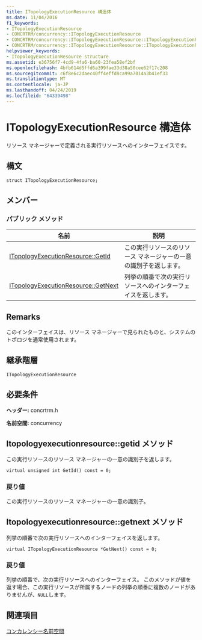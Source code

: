```yaml
---
title: ITopologyExecutionResource 構造体
ms.date: 11/04/2016
f1_keywords:
- ITopologyExecutionResource
- CONCRTRM/concurrency::ITopologyExecutionResource
- CONCRTRM/concurrency::ITopologyExecutionResource::ITopologyExecutionResource::GetId
- CONCRTRM/concurrency::ITopologyExecutionResource::ITopologyExecutionResource::GetNext
helpviewer_keywords:
- ITopologyExecutionResource structure
ms.assetid: e36756f7-4cd9-4fa6-ba60-23fea58ef2bf
ms.openlocfilehash: 4bfb614d5ffd6a399fae33d38a50cee62f17c208
ms.sourcegitcommit: c6f8e6c2daec40ff4effd8ca99a7014a3b41ef33
ms.translationtype: MT
ms.contentlocale: ja-JP
ms.lasthandoff: 04/24/2019
ms.locfileid: "64339498"
---
```

# <a name="itopologyexecutionresource-structure"></a>ITopologyExecutionResource 構造体

リソース マネージャーで定義される実行リソースへのインターフェイスです。

## <a name="syntax"></a>構文

```
struct ITopologyExecutionResource;
```

## <a name="members"></a>メンバー

### <a name="public-methods"></a>パブリック メソッド

|名前|説明|
|----------|-----------------|
|[ITopologyExecutionResource::GetId](#getid)|この実行リソースのリソース マネージャーの一意の識別子を返します。|
|[ITopologyExecutionResource::GetNext](#getnext)|列挙の順番で次の実行リソースへのインターフェイスを返します。|

## <a name="remarks"></a>Remarks

このインターフェイスは、リソース マネージャーで見られたものと、システムのトポロジを通常使用されます。

## <a name="inheritance-hierarchy"></a>継承階層

`ITopologyExecutionResource`

## <a name="requirements"></a>必要条件

**ヘッダー:** concrtrm.h

**名前空間:** concurrency

##  <a name="getid"></a>  Itopologyexecutionresource::getid メソッド

この実行リソースのリソース マネージャーの一意の識別子を返します。

```
virtual unsigned int GetId() const = 0;
```

### <a name="return-value"></a>戻り値

この実行リソースのリソース マネージャーの一意の識別子。

##  <a name="getnext"></a>  Itopologyexecutionresource::getnext メソッド

列挙の順番で次の実行リソースへのインターフェイスを返します。

```
virtual ITopologyExecutionResource *GetNext() const = 0;
```

### <a name="return-value"></a>戻り値

列挙の順番で、次の実行リソースへのインターフェイス。 このメソッドが値を返す場合、この実行リソースが所属するノードの列挙の順番に複数のノードがありませんが、`NULL`します。

## <a name="see-also"></a>関連項目

[コンカレンシー名前空間](concurrency-namespace.md)

